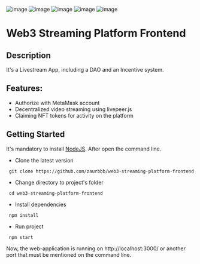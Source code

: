 ![image](https://img.shields.io/badge/React-20232A?style=for-the-badge&logo=react&logoColor=61DAFB)
![image](https://img.shields.io/badge/React_Router-CA4245?style=for-the-badge&logo=react-router&logoColor=white)
![image](https://img.shields.io/badge/JavaScript-323330?style=for-the-badge&logo=javascript&logoColor=F7DF1E)
![image](https://img.shields.io/badge/Material%20UI-007FFF?style=for-the-badge&logo=mui&logoColor=white)
![image](https://img.shields.io/badge/Scss-CC6699?style=for-the-badge&logo=sass&logoColor=white)
# Web3 Streaming Platform Frontend

## Description

It's a Livestream App, including a DAO and an Incentive system.

## Features:

- Authorize with MetaMask account
- Decentralized video streaming using livepeer.js
- Claiming NFT tokens for activity on the platform 

## Getting Started

It's mandatory to install [NodeJS](https://nodejs.org/en/download/). After open the command line.

- Clone the latest version
```
 git clone https://github.com/zaurbbb/web3-streaming-platform-frontend
```
- Change directory to project's folder
```
 cd web3-streaming-platform-frontend
```
- Install dependencies
```
 npm install
```
- Run project
```
 npm start
```
Now, the web-application is running on http://localhost:3000/ or another port that must be mentioned on the command line.
